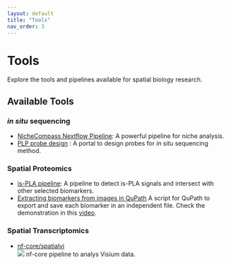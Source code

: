 ```yaml
---
layout: default
title: "Tools"
nav_order: 3
---
```

# Tools

Explore the tools and pipelines available for spatial biology research.

## Available Tools
### _in situ_ sequencing  
- [NicheCompass Nextflow Pipeline](/Units/In_Situ_Sequencing/Codes/Workflows/NicheCompass/): A powerful pipeline for niche analysis.  
- [PLP probe design](https://r35a6f033.serve.scilifelab.se/) : A portal to design probes for _in situ_ sequencing method.  

### Spatial Proteomics  
- [is-PLA pipeline](): A pipeline to detect is-PLA signals and intersect with other selected biomarkers.    
- [Extracting biomarkers from images in QuPath](Units/Spatial_Proteomics/Codes/Scripts/Extracting_multichannel_images.groovy) A script for QuPath to export and save each biomarker in an independent file. Check the demonstration in this [video](https://youtu.be/802NyI9pbeA?si=17kpN-bibHgxVvc4).  

### Spatial Transcriptomics  
- [nf-core/spatialvi](https://nf-co.re/spatialvi/dev/)  
![]('./Images/spatialvi_subway.png')  nf-core pipeline to analys Visium data.  